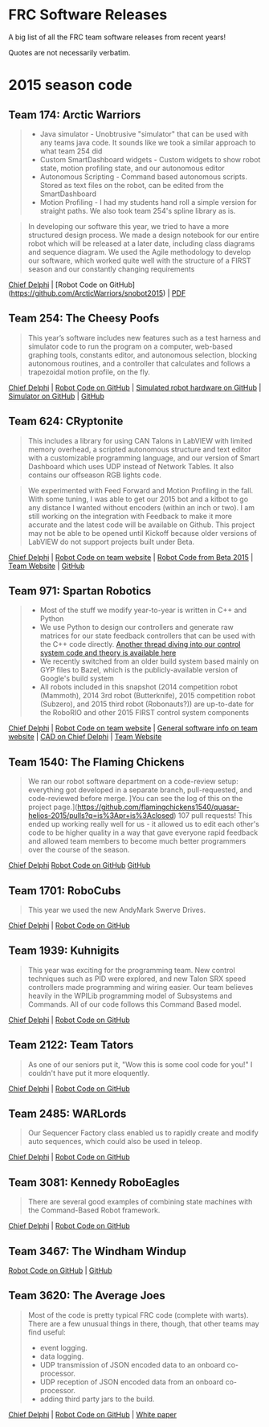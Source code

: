 # FRC Software Releases
A big list of all the FRC team software releases from recent years!

Quotes are not necessarily verbatim.

# 2015 season code

## Team 174: Arctic Warriors

> * Java simulator - Unobtrusive "simulator" that can be used with any teams java code. It sounds like we took a similar approach to what team 254 did
> * Custom SmartDashboard widgets - Custom widgets to show robot state, motion profiling state, and our autonomous editor
> * Autonomous Scripting - Command based autonomous scripts. Stored as text files on the robot, can be edited from the SmartDashboard
> * Motion Profiling - I had my students hand roll a simple version for straight paths. We also took team 254's spline library as is.

> In developing our software this year, we tried to have a more structured design process. We made a design notebook for our entire robot which will be released at a later date, including class diagrams and sequence diagram. We used the Agile methodology to develop our software, which worked quite well with the structure of a FIRST season and our constantly changing requirements

[Chief Delphi](http://www.chiefdelphi.com/forums/showthread.php?t=137819) | [Robot Code on GitHub] (https://github.com/ArcticWarriors/snobot2015) | [PDF](https://github.com/ArcticWarriors/snobot2015/raw/master/Team174Software.pdf)

## Team 254: The Cheesy Poofs

> This year’s software includes new features such as a test harness and simulator code to run the program on a computer, web-based graphing tools, constants editor, and autonomous selection, blocking autonomous routines, and a controller that calculates and follows a trapezoidal motion profile, on the fly.

[Chief Delphi](http://www.chiefdelphi.com/forums/showthread.php?t=137843) | [Robot Code on GitHub](https://github.com/Team254/FRC-2015) | [Simulated robot hardware on GitHub](https://github.com/Team254/Sim-FRC-2015) | [Simulator on GitHub](https://github.com/tombot/FakeWPILib) | [GitHub](https://github.com/Team254)

## Team 624: CRyptonite

>  This includes a library for using CAN Talons in LabVIEW with limited memory overhead, a scripted autonomous structure and text editor with a customizable programming language, and our version of Smart Dashboard which uses UDP instead of Network Tables. It also contains our offseason RGB lights code.

>  We experimented with Feed Forward and Motion Profiling in the fall. With some tuning, I was able to get our 2015 bot and a kitbot to go any distance I wanted without encoders (within an inch or two). I am still working on the integration with Feedback to make it more accurate and the latest code will be available on Github. This project may not be able to be opened until Kickoff because older versions of LabVIEW do not support projects built under Beta.

[Chief Delphi](http://www.chiefdelphi.com/forums/showthread.php?t=140790) | [Robot Code on team website](http://team624.org/files/624%202015%20Code%20Release.zip) | [Robot Code from Beta 2015](http://team624.org/files/624-Feed-Forward-R-D.zip) | [Team Website](http://team624.org/?controller=page&action=programmingResources) | [GitHub](https://github.com/Team624)

## Team 971: Spartan Robotics

> * Most of the stuff we modify year-to-year is written in C++ and Python
> * We use Python to design our controllers and generate raw matrices for our state feedback controllers that can be used with the C++ code directly. [Another thread diving into our control system code and theory is available here](http://www.chiefdelphi.com/forums/showthread.php?t=129574)
> * We recently switched from an older build system based mainly on GYP files to Bazel, which is the publicly-available version of Google's build system
> * All robots included in this snapshot (2014 competition robot (Mammoth), 2014 3rd robot (Butterknife), 2015 competition robot (Subzero), and 2015 third robot (Robonauts?)) are up-to-date for the RoboRIO and other 2015 FIRST control system components

[Chief Delphi](http://www.chiefdelphi.com/forums/showthread.php?t=140568) | [Robot Code on team website](http://robotics.mvla.net/spartanrobotics/releases/src/2015_code.tar.gz) | [General software info on team website](http://frc971.org/content/2015-software) | [CAD on Chief Delphi](http://www.chiefdelphi.com/forums/showthread.php?threadid=137883) | [Team Website](http://frc971.org/)

## Team 1540: The Flaming Chickens

>  We ran our robot software department on a code-review setup: everything got developed in a separate branch, pull-requested, and code-reviewed before merge. ]You can see the log of this on the project page.](https://github.com/flamingchickens1540/quasar-helios-2015/pulls?q=is%3Apr+is%3Aclosed) 107 pull requests!
> This ended up working really well for us - it allowed us to edit each other's code to be higher quality in a way that gave everyone rapid feedback and allowed team members to become much better programmers over the course of the season.

[Chief Delphi](http://www.chiefdelphi.com/forums/showthread.php?t=137255)
[Robot Code on GitHub](https://github.com/flamingchickens1540/quasar-helios-2015)
[GitHub](https://github.com/flamingchickens1540)

## Team 1701: RoboCubs

> This year we used the new AndyMark Swerve Drives.

[Chief Delphi](http://www.chiefdelphi.com/forums/showthread.php?t=137028) | [Robot Code on GitHub](https://github.com/bh202548/Robocubs-Code-2015/)

## Team 1939: Kuhnigits

> This year was exciting for the programming team. New control techniques such as PID were explored, and new Talon SRX speed controllers made programming and wiring easier. Our team believes heavily in the WPILib programming model of Subsystems and Commands. All of our code follows this Command Based model.

[Chief Delphi](http://www.chiefdelphi.com/forums/showthread.php?t=139606) | [Robot Code on GitHub](https://github.com/FIRST1939/RecycleRush2015)

## Team 2122: Team Tators

> As one of our seniors put it, "Wow this is some cool code for you!" I couldn't have put it more eloquently.

[Chief Delphi](http://www.chiefdelphi.com/forums/showthread.php?t=137296) | [Robot Code on GitHub](https://github.com/Team2122/Kartoshka)

## Team 2485: WARLords

> Our Sequencer Factory class enabled us to rapidly create and modify auto sequences, which could also be used in teleop.

[Chief Delphi](http://www.chiefdelphi.com/forums/showthread.php?t=136899) | [Robot Code on GitHub](https://github.com/team2485/frc-2015)

## Team 3081: Kennedy RoboEagles

> There are several good examples of combining state machines with the Command-Based Robot framework.

[Chief Delphi](http://www.chiefdelphi.com/forums/showthread.php?t=140791) | [Robot Code on GitHub](https://github.com/KennedyRoboEagles/PublicRobotCode)

## Team 3467: The Windham Windup

[Robot Code on GitHub](https://github.com/WHS-FRC-3467/Skip-5.5) | [GitHub](https://github.com/whs-frc-3467)

## Team 3620: The Average Joes

> Most of the code is pretty typical FRC code (complete with warts). There are a few unusual things in there, though, that other teams may find useful:
> 
> * event logging.
> * data logging.
> * UDP transmission of JSON encoded data to an onboard co-processor.
> * UDP reception of JSON encoded data from an onboard co-processor.
> * adding third party jars to the build.

[Chief Delphi](http://www.chiefdelphi.com/forums/showthread.php?t=140729) | [Robot Code on GitHub](https://github.com/FRC3620/FRC3620_2015_AverageJava) | [White paper](http://www.chiefdelphi.com/media/papers/3189)
